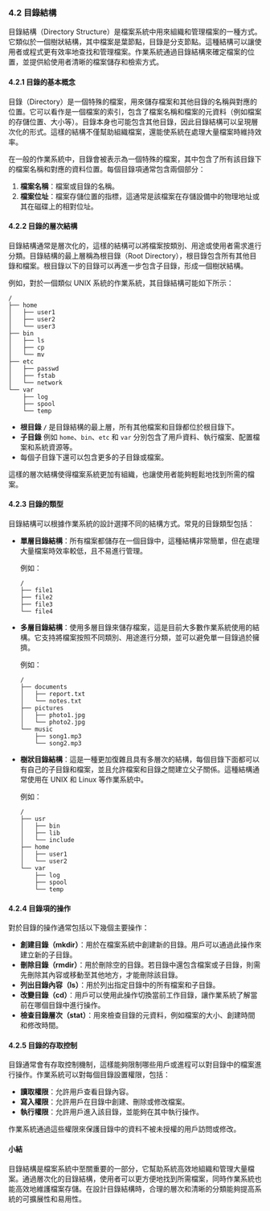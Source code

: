 ### 4.2 目錄結構

目錄結構（Directory Structure）是檔案系統中用來組織和管理檔案的一種方式。它類似於一個樹狀結構，其中檔案是葉節點，目錄是分支節點。這種結構可以讓使用者或程式更有效率地查找和管理檔案。作業系統通過目錄結構來確定檔案的位置，並提供給使用者清晰的檔案儲存和檢索方式。

#### 4.2.1 目錄的基本概念

目錄（Directory）是一個特殊的檔案，用來儲存檔案和其他目錄的名稱與對應的位置。它可以看作是一個檔案的索引，包含了檔案名稱和檔案的元資料（例如檔案的存儲位置、大小等）。目錄本身也可能包含其他目錄，因此目錄結構可以呈現層次化的形式。這樣的結構不僅幫助組織檔案，還能使系統在處理大量檔案時維持效率。

在一般的作業系統中，目錄會被表示為一個特殊的檔案，其中包含了所有該目錄下的檔案名稱和對應的資料位置。每個目錄項通常包含兩個部分：
1. **檔案名稱**：檔案或目錄的名稱。
2. **檔案位址**：檔案存儲位置的指標，這通常是該檔案在存儲設備中的物理地址或其在磁碟上的相對位址。

#### 4.2.2 目錄的層次結構

目錄結構通常是層次化的，這樣的結構可以將檔案按類別、用途或使用者需求進行分類。目錄結構的最上層稱為根目錄（Root Directory），根目錄包含所有其他目錄和檔案。根目錄以下的目錄可以再進一步包含子目錄，形成一個樹狀結構。

例如，對於一個類似 UNIX 系統的作業系統，其目錄結構可能如下所示：

```
/
├── home
│   ├── user1
│   ├── user2
│   └── user3
├── bin
│   ├── ls
│   ├── cp
│   └── mv
├── etc
│   ├── passwd
│   ├── fstab
│   └── network
└── var
    ├── log
    ├── spool
    └── temp
```

- **根目錄 `/`** 是目錄結構的最上層，所有其他檔案和目錄都位於根目錄下。
- **子目錄** 例如 `home`、`bin`、`etc` 和 `var` 分別包含了用戶資料、執行檔案、配置檔案和系統資源等。
- 每個子目錄下還可以包含更多的子目錄或檔案。

這樣的層次結構使得檔案系統更加有組織，也讓使用者能夠輕鬆地找到所需的檔案。

#### 4.2.3 目錄的類型

目錄結構可以根據作業系統的設計選擇不同的結構方式。常見的目錄類型包括：

- **單層目錄結構**：所有檔案都儲存在一個目錄中，這種結構非常簡單，但在處理大量檔案時效率較低，且不易進行管理。
  
  例如：
  ```
  /
  ├── file1
  ├── file2
  ├── file3
  └── file4
  ```

- **多層目錄結構**：使用多層目錄來儲存檔案，這是目前大多數作業系統使用的結構。它支持將檔案按照不同類別、用途進行分類，並可以避免單一目錄過於擁擠。
  
  例如：
  ```
  /
  ├── documents
  │   ├── report.txt
  │   └── notes.txt
  ├── pictures
  │   ├── photo1.jpg
  │   └── photo2.jpg
  └── music
      ├── song1.mp3
      └── song2.mp3
  ```

- **樹狀目錄結構**：這是一種更加復雜且具有多層次的結構，每個目錄下面都可以有自己的子目錄和檔案，並且允許檔案和目錄之間建立父子關係。這種結構通常使用在 UNIX 和 Linux 等作業系統中。
  
  例如：
  ```
  /
  ├── usr
  │   ├── bin
  │   ├── lib
  │   └── include
  ├── home
  │   ├── user1
  │   └── user2
  └── var
      ├── log
      ├── spool
      └── temp
  ```

#### 4.2.4 目錄項的操作

對於目錄的操作通常包括以下幾個主要操作：

- **創建目錄（mkdir）**：用於在檔案系統中創建新的目錄。用戶可以通過此操作來建立新的子目錄。
- **刪除目錄（rmdir）**：用於刪除空的目錄。若目錄中還包含檔案或子目錄，則需先刪除其內容或移動至其他地方，才能刪除該目錄。
- **列出目錄內容（ls）**：用於列出指定目錄中的所有檔案和子目錄。
- **改變目錄（cd）**：用戶可以使用此操作切換當前工作目錄，讓作業系統了解當前在哪個目錄中進行操作。
- **檢查目錄層次（stat）**：用來檢查目錄的元資料，例如檔案的大小、創建時間和修改時間。

#### 4.2.5 目錄的存取控制

目錄通常會有存取控制機制，這樣能夠限制哪些用戶或進程可以對目錄中的檔案進行操作。作業系統可以對每個目錄設置權限，包括：
- **讀取權限**：允許用戶查看目錄內容。
- **寫入權限**：允許用戶在目錄中創建、刪除或修改檔案。
- **執行權限**：允許用戶進入該目錄，並能夠在其中執行操作。

作業系統通過這些權限來保護目錄中的資料不被未授權的用戶訪問或修改。

#### 小結

目錄結構是檔案系統中至關重要的一部分，它幫助系統高效地組織和管理大量檔案。通過層次化的目錄結構，使用者可以更方便地找到所需檔案，同時作業系統也能高效地維護檔案存儲。在設計目錄結構時，合理的層次和清晰的分類能夠提高系統的可擴展性和易用性。
